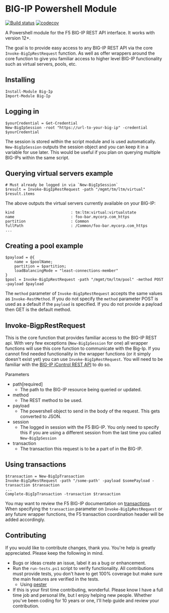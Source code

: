 # BIG-IP Powershell Module
[![Build status](https://ci.appveyor.com/api/projects/status/56ujpqrniiil5q43?svg=true)](https://ci.appveyor.com/project/davidroberts63/ps-big-ip)
[![codecov](https://codecov.io/gh/davidroberts63/ps-big-ip/branch/master/graph/badge.svg)](https://codecov.io/gh/davidroberts63/ps-big-ip)

A Powershell module for the F5 BIG-IP REST API interface. It works with version 12+.

The goal is to provide easy access to any BIG-IP REST API via the core `Invoke-BigIpRestRequest` function. As well as offer wrappers around the core function to give you familiar access to higher level BIG-IP functionality such as virtual servers, pools, etc.

## Installing

```
Install-Module Big-Ip
Import-Module Big-Ip
```

## Logging in

```
$yourCredential = Get-Credential
New-BigIpSession -root "https://url-to-your-big-ip" -credential $yourCredential
```

The session is stored within the script module and is used automatically. `New-BigIpSession` outputs the session object and you can keep it in a variable for use later. This would be useful if you plan on querying multiple BIG-IPs within the same script.

## Querying virtual servers example

```
# Must already be logged in via `New-BigIpSession`
$result = Invoke-BigIpRestRequest -path "/mgmt/tm/ltm/virtual"
$result.items
```

The above outputs the virtual servers currently available on your BIG-IP:

```
kind                         : tm:ltm:virtual:virtualstate
name                         : foo-bar.mycorp.com_https
partition                    : Common
fullPath                     : /Common/foo-bar.mycorp.com_https
...
```

## Creating a pool example

```
$payload = @{
    name = $poolName;
    partition = $partition;
    loadBalancingMode = "least-connections-member"
}
$pool = Invoke-BigIpRestRequest -path "/mgmt/tm/ltm/pool" -method POST -payload $payload
```

The `method` parameter of `Invoke-BigIpRestRequest` accepts the same values as `Invoke-RestMethod`. If you do not specify the `method` parameter POST is used as a default if the `payload` is specified. If you do not provide a payload then GET is the default method.

## Invoke-BigpRestRequest

This is the core function that provides familiar access to the BIG-IP REST api. With very few exceptions (`New-BigIpSession` for one) all wrapper functions will use this core function to communicate with the Big-Ip. If you cannot find needed functionality in the wrapper functions (or it simply doesn't exist yet) you can use `Invoke-BigIpRestRequest`. You will need to be familiar with the [BIG-IP iControl REST API](https://devcentral.f5.com/wiki/iControlREST.HomePage.ashx) to do so.

Parameters
* path[required] 
    - The path to the BIG-IP resource being queried or updated.
* method
    - The REST method to be used.
* payload
    - The powershell object to send in the body of the request. This gets converted to JSON.
* session
    - The logged in session with the F5 BIG-IP. You only need to specify this if you are using a different session from the last time you called `New-BigIpSession`
* transaction
    - The transaction this request is to be a part of in the BIG-IP.

## Using transactions

```
$transaction = New-BigIpTransaction
Invoke-BigIpRestRequest -path "/some-path' -payload $somePayload -transaction $transaction
...
Complete-BigIpTransaction -transaction $transaction
```

You may want to review the F5 BIG-IP documentation on [transactions](https://devcentral.f5.com/articles/demystifying-icontrol-rest-part-7-understanding-transactions-21404). When specifying the `transaction` parameter on `Invoke-BigIpRestRequest` or any future wrapper functions, the F5 transaction coordination header will be added accordingly.

## Contributing

If you would like to contribute changes, thank you. You're help is greatly appreciated. Please keep the following in mind.

* Bugs or ideas create an issue, label it as a bug or enhancement.
* Run the `run-tests.ps1` script to verify functionality. All contributions must provide tests, you don't have to get 100% coverage but make sure the main features are verified in the tests.
    - Using [pester](https://github.com/pester/Pester)
* If this is your first time contributing, wonderful. Please know I have a full time job and personal life, but I enjoy helping new people. Whether you've been coding for 10 years or one, I'll help guide and review your contribution.
